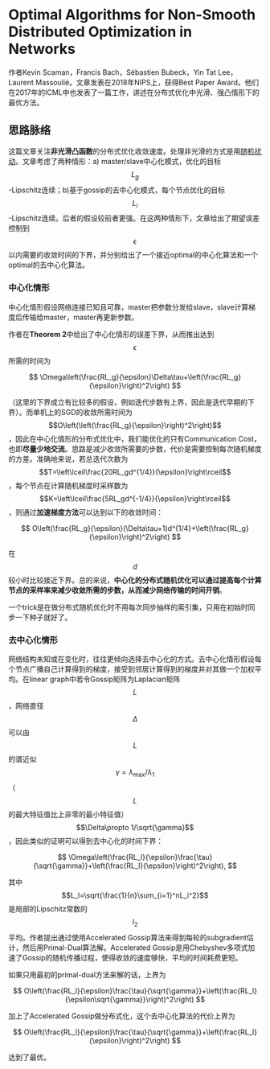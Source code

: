 # Optimal Algorithms for Non-Smooth Distributed Optimization in Networks

作者Kevin Scaman，Francis Bach，Sébastien Bubeck，Yin Tat Lee，Laurent Massoulié。文章发表在2018年NIPS上，获得Best Paper Award。他们在2017年的ICML中也发表了一篇工作，讲述在分布式优化中光滑、强凸情形下的最优方法。

## 思路脉络

这篇文章关注**非光滑凸函数**的分布式优化收敛速度。处理非光滑的方式是用[随机扰动](../Extend/siam12-randomized.md)。文章考虑了两种情形：a) master/slave中心化模式，优化的目标$$L_g$$-Lipschitz连续；b)基于gossip的去中心化模式，每个节点优化的目标$$L_i$$-Lipschitz连续。后者的假设较前者更强。在这两种情形下，文章给出了期望误差控制到$$\epsilon$$以内需要的收敛时间的下界，并分别给出了一个接近optimal的中心化算法和一个optimal的去中心化算法。

### 中心化情形

中心化情形假设网络连接已知且可靠，master把参数分发给slave，slave计算梯度后传输给master，master再更新参数。

作者在**Theorem 2**中给出了中心化情形的误差下界，从而推出达到$$\epsilon$$所需的时间为

$$
\Omega\left(\frac{RL_g}{\epsilon}\Delta\tau+\left(\frac{RL_g}{\epsilon}\right)^2\right)
$$

（这里的下界成立有比较多的假设，例如迭代步数有上界，因此是迭代早期的下界）。而单机上的SGD的收敛所需时间为$$O\left(\left(\frac{RL_g}{\epsilon}\right)^2\right)$$，因此在中心化情形的分布式优化中，我们能优化的只有Communication Cost，也即**尽量少地交流**。思路是减少收敛所需要的步数，代价是需要控制每次随机梯度的方差。准确地来说，若总迭代次数为$$T=\left\lceil\frac{20RL_gd^{1/4}}{\epsilon}\right\rceil$$，每个节点在计算随机梯度时采样数为$$K=\left\lceil\frac{5RL_gd^{-1/4}}{\epsilon}\right\rceil$$，则通过**加速梯度方法**可以达到以下的收敛时间：

$$
O\left(\frac{RL_g}{\epsilon}(\Delta\tau+1)d^{1/4}+\left(\frac{RL_g}{\epsilon}\right)^2\right)
$$

在$$d$$较小时比较接近下界。总的来说，**中心化的分布式随机优化可以通过提高每个计算节点的采样率来减少收敛所需的步数，从而减少网络传输的时间开销**。

一个trick是在做分布式随机优化时不用每次同步抽样的索引集，只用在初始时同步一下种子就好了。

### 去中心化情形

网络结构未知或在变化时，往往更倾向选择去中心化的方式。去中心化情形假设每个节点广播自己计算得到的梯度，接受到邻居计算得到的梯度并对其做一个加权平均。在linear graph中若令Gossip矩阵为Laplacian矩阵$$L$$，网络直径$$\Delta$$可以由$$L$$的谱近似$$\gamma=\lambda_\max/\lambda_1$$（$$L$$的最大特征值比上非零的最小特征值）$$\Delta\propto 1/\sqrt{\gamma}$$，因此类似的证明可以得到去中心化的时间下界：

$$
\Omega\left(\frac{RL_l}{\epsilon}\frac{\tau}{\sqrt{\gamma}}+\left(\frac{RL_l}{\epsilon}\right)^2\right),
$$

其中$$L_l=\sqrt{\frac{1}{n}\sum_{i=1}^nL_i^2}$$是局部的Lipschitz常数的$$l_2$$平均。作者提出通过使用Accelerated Gossip算法来得到每轮的subgradient估计，然后用Primal-Dual算法解。Accelerated Gossip是用Chebyshev多项式加速了Gossip的随机传播过程，使得收敛的速度够快，平均的时间耗费更短。

如果只用最初的primal-dual方法来解的话，上界为

$$
O\left(\frac{RL_l}{\epsilon}\frac{\tau}{\sqrt{\gamma}}+\left(\frac{RL_l}{\epsilon\sqrt{\gamma}}\right)^2\right)
$$

加上了Accelerated Gossip做分布式化，这个去中心化算法的代价上界为

$$
O\left(\frac{RL_l}{\epsilon}\frac{\tau}{\sqrt{\gamma}}+\left(\frac{RL_l}{\epsilon}\right)^2\right)
$$

达到了最优。
